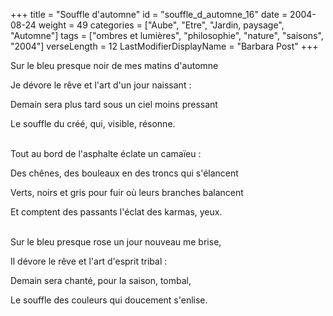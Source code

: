 +++
title = "Souffle d'automne"
id = "souffle_d_automne_16"
date = 2004-08-24
weight = 49
categories = ["Aube", "Etre", "Jardin, paysage", "Automne"]
tags = ["ombres et lumières", "philosophie", "nature", "saisons", "2004"]
verseLength = 12
LastModifierDisplayName = "Barbara Post"
+++

Sur le bleu presque noir de mes matins d'automne

Je dévore le rêve et l'art d'un jour naissant :

Demain sera plus tard sous un ciel moins pressant

Le souffle du créé, qui, visible, résonne.

 \
Tout au bord de l'asphalte éclate un camaïeu :

Des chênes, des bouleaux en des troncs qui s'élancent

Verts, noirs et gris pour fuir où leurs branches balancent

Et comptent des passants l'éclat des karmas, yeux.

 \
Sur le bleu presque rose un jour nouveau me brise,

Il dévore le rêve et l'art d'esprit tribal :

Demain sera chanté, pour la saison, tombal,

Le souffle des couleurs qui doucement s'enlise.

